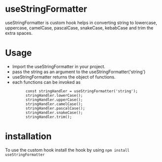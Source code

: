 # useStringFormatter
useStringFormatter is custom hook helps in converting string to lowercase, uppercase, camelCase,
pascalCase, snakeCase, kebabCase and trim the extra spaces.

# Usage
- Import the useStringFormatter in your project.
- pass the string as an argument to the useStringFormatter('string')
- useStringFormatter returns the object of functions.
- each functions can be invoked as
  ```
        const stringHandler = useStringFormatter('string');
        stringHandler.lowerCase();
        stringHandler.upperCase();
        stringHandler.camelCase();
        stringHandler.pascalCase();
        stringHandler.snakeCase();
        stringHandler.trim();
  ```

# installation
To use the custom hook install the hook by using 
`npm install useStringFormatter`


